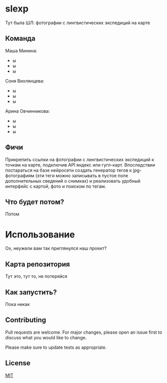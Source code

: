 # slexp
Тут была ШЛ: фотографии с лингвистических экспедиций на карте

## Команда

Маша Минина:
  - ы
  - ы
  - ы
  
 Соня Вихлянцева:
  - ы
  - ы
  - ы

 Арина Овчинникова:
  - ы
  - ы
  - ы  

## Фичи
Прикрепить ссылки на фотографии с лингвистических экспедиций к точкам на карте, подключив API яндекс или гугл-карт. Впоследствии постараться на базе нейросети создать генератор тегов к jpg-фотографиям (эти теги можно записывать в пустое поле дополнительных сведений о снимках) и реализовать удобный интерфейс с картой, фото и поиском по тегам.

## Что будет потом?
Потом

# Использование
Ох, неужели вам так приглянулся наш проект?
## Карта репозитория
Тут это, тут то, не потеряйся


## Как запустить?
Пока никак



## Contributing

Pull requests are welcome. For major changes, please open an issue first
to discuss what you would like to change.

Please make sure to update tests as appropriate.

## License

[MIT](https://choosealicense.com/licenses/mit/)
